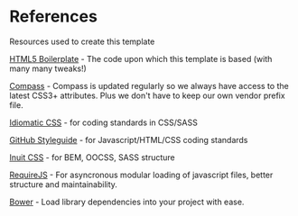 # References

Resources used to create this template 

[HTML5 Boilerplate](http://html5boilerplate.com/) - The code upon which this template is based (with many many tweaks!)

[Compass](http://compass-style.org/) - Compass is updated regularly so we always have access to the latest CSS3+ attributes. Plus we don't have to keep our own vendor prefix file.

[Idiomatic CSS](https://github.com/necolas/idiomatic-css) - for coding standards in CSS/SASS

[GitHub Styleguide](https://github.com/styleguide) - for Javascript/HTML/CSS coding standards

[Inuit CSS](http://inuitcss.com/) - for BEM, OOCSS, SASS structure

[RequireJS](http://requirejs.org/) - For asyncronous modular loading of javascript files, better structure and maintainability.

[Bower](http://bower.io/) - Load library dependencies into your project with ease.